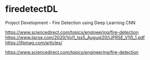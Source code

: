 # firedetectDL
Project Development - Fire Detection using Deep Learning CNN


https://www.sciencedirect.com/topics/engineering/fire-detection
https://www.ijprse.com/2020/Vol1_Iss5_August20/IJPRSE_V1I5_1.pdf
https://ifpmag.com/articles/

https://www.sciencedirect.com/topics/engineering/fire-detection

